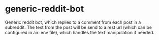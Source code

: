 # generic-reddit-bot
Generic reddit bot, which replies to a comment from each post in a subreddit. 
The text from the post will be send to a rest url (which can be configured in an .env file), which handles the text manipulation if needed. 
